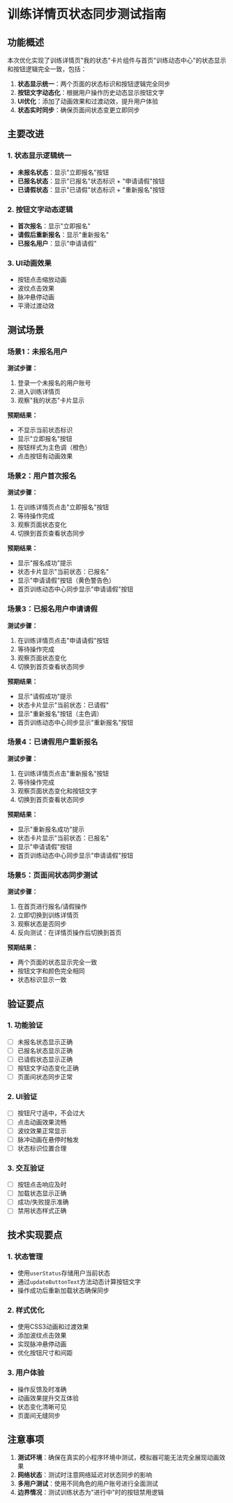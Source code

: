 # 训练详情页状态同步测试指南

## 功能概述

本次优化实现了训练详情页"我的状态"卡片组件与首页"训练动态中心"的状态显示和按钮逻辑完全一致，包括：

1. **状态显示统一**：两个页面的状态标识和按钮逻辑完全同步
2. **按钮文字动态化**：根据用户操作历史动态显示按钮文字
3. **UI优化**：添加了动画效果和过渡动效，提升用户体验
4. **状态实时同步**：确保页面间状态变更立即同步

## 主要改进

### 1. 状态显示逻辑统一
- **未报名状态**：显示"立即报名"按钮
- **已报名状态**：显示"已报名"状态标识 + "申请请假"按钮
- **已请假状态**：显示"已请假"状态标识 + "重新报名"按钮

### 2. 按钮文字动态逻辑
- **首次报名**：显示"立即报名"
- **请假后重新报名**：显示"重新报名"
- **已报名用户**：显示"申请请假"

### 3. UI动画效果
- 按钮点击缩放动画
- 波纹点击效果
- 脉冲悬停动画
- 平滑过渡动效

## 测试场景

### 场景1：未报名用户
**测试步骤：**
1. 登录一个未报名的用户账号
2. 进入训练详情页
3. 观察"我的状态"卡片显示

**预期结果：**
- 不显示当前状态标识
- 显示"立即报名"按钮
- 按钮样式为主色调（橙色）
- 点击按钮有动画效果

### 场景2：用户首次报名
**测试步骤：**
1. 在训练详情页点击"立即报名"按钮
2. 等待操作完成
3. 观察页面状态变化
4. 切换到首页查看状态同步

**预期结果：**
- 显示"报名成功"提示
- 状态卡片显示"当前状态：已报名"
- 显示"申请请假"按钮（黄色警告色）
- 首页训练动态中心同步显示"申请请假"按钮

### 场景3：已报名用户申请请假
**测试步骤：**
1. 在训练详情页点击"申请请假"按钮
2. 等待操作完成
3. 观察页面状态变化
4. 切换到首页查看状态同步

**预期结果：**
- 显示"请假成功"提示
- 状态卡片显示"当前状态：已请假"
- 显示"重新报名"按钮（主色调）
- 首页训练动态中心同步显示"重新报名"按钮

### 场景4：已请假用户重新报名
**测试步骤：**
1. 在训练详情页点击"重新报名"按钮
2. 等待操作完成
3. 观察页面状态变化和按钮文字
4. 切换到首页查看状态同步

**预期结果：**
- 显示"重新报名成功"提示
- 状态卡片显示"当前状态：已报名"
- 显示"申请请假"按钮
- 首页训练动态中心同步显示"申请请假"按钮

### 场景5：页面间状态同步测试
**测试步骤：**
1. 在首页进行报名/请假操作
2. 立即切换到训练详情页
3. 观察状态是否同步
4. 反向测试：在详情页操作后切换到首页

**预期结果：**
- 两个页面的状态显示完全一致
- 按钮文字和颜色完全相同
- 状态标识显示一致

## 验证要点

### 1. 功能验证
- [ ] 未报名状态显示正确
- [ ] 已报名状态显示正确
- [ ] 已请假状态显示正确
- [ ] 按钮文字动态变化正确
- [ ] 页面间状态同步正常

### 2. UI验证
- [ ] 按钮尺寸适中，不会过大
- [ ] 点击动画效果流畅
- [ ] 波纹效果正常显示
- [ ] 脉冲动画在悬停时触发
- [ ] 状态标识位置合理

### 3. 交互验证
- [ ] 按钮点击响应及时
- [ ] 加载状态显示正确
- [ ] 成功/失败提示准确
- [ ] 禁用状态样式正确

## 技术实现要点

### 1. 状态管理
- 使用`userStatus`存储用户当前状态
- 通过`updateButtonText`方法动态计算按钮文字
- 操作成功后重新加载状态确保同步

### 2. 样式优化
- 使用CSS3动画和过渡效果
- 添加波纹点击效果
- 实现脉冲悬停动画
- 优化按钮尺寸和间距

### 3. 用户体验
- 操作反馈及时准确
- 动画效果提升交互体验
- 状态变化清晰可见
- 页面间无缝同步

## 注意事项

1. **测试环境**：确保在真实的小程序环境中测试，模拟器可能无法完全展现动画效果
2. **网络状态**：测试时注意网络延迟对状态同步的影响
3. **多用户测试**：使用不同角色的用户账号进行全面测试
4. **边界情况**：测试训练状态为"进行中"时的按钮禁用逻辑
